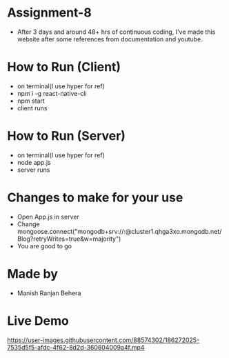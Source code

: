 # Assignment-8
- After 3 days and around 48+ hrs of continuous coding, I've made this website after some references from documentation and youtube. 

# How to Run (Client)
- on terminal(I use hyper for ref)
- npm i -g react-native-cli
- npm start
- client runs
# How to Run (Server)
- on terminal(I use hyper for ref)
- node app.js
- server runs
# Changes to make for your use
- Open App.js in server
- Change mongoose.connect("mongodb+srv://<username>:<password>@cluster1.qhga3xo.mongodb.net/Blog?retryWrites=true&w=majority")
- You are good to go
# Made by 
- Manish Ranjan Behera

# Live Demo
https://user-images.githubusercontent.com/88574302/186272025-7535d5f5-afdc-4f62-8d2d-360604009a4f.mp4

